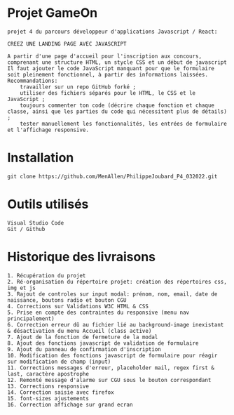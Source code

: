 # Projet GameOn

	projet 4 du parcours développeur d'applications Javascript / React: 
	
	CREEZ UNE LANDING PAGE AVEC JAVASCRIPT
	
	A partir d'une page d'accueil pour l'inscription aux concours, comprenant une structure HTML, un stycle CSS et un début de javascript
	Il faut ajouter le code JavaScript manquant pour que le formulaire soit pleinement fonctionnel, à partir des informations laissées.
	Recommandations:
		travailler sur un repo GitHub forké ;
		utiliser des fichiers séparés pour le HTML, le CSS et le JavaScript ;
		toujours commenter ton code (décrire chaque fonction et chaque classe, ainsi que les parties du code qui nécessitent plus de détails) ;
		tester manuellement les fonctionnalités, les entrées de formulaire et l'affichage responsive.
	
# Installation

	git clone https://github.com/MenAllen/PhilippeJoubard_P4_032022.git
	
# Outils utilisés

	Visual Studio Code
	Git / Github
	
# Historique des livraisons
	1. Récupération du projet
	2. Ré-organisation du répertoire projet: création des répertoires css, img et js
	3. Rajout de controles sur input modal: prénom, nom, email, date de naissance, boutons radio et bouton CGU
	4. Corrections sur Validations W3C HTML & CSS
	5. Prise en compte des contraintes du responsive (menu nav principalement)
	6. Correction erreur dû au fichier lié au background-image inexistant & désactivation du menu Accueil (class active)
	7. Ajout de la fonction de fermeture de la modal
	8. Ajout des fonctions javascript de validation de formulaire
	9. Ajout du panneau de confirmation d'inscription
	10. Modification des fonctions javascript de formulaire pour réagir sur modification de champ (input)
	11. Corrections messages d'erreur, placeholder mail, regex first & last, caractère apostrophe
	12. Remonté message d'alarme sur CGU sous le bouton correspondant
	13. Corrections responsive
	14. Correction saisie avec firefox
	15. font-sizes ajustements
	16. Correction affichage sur grand ecran
	




